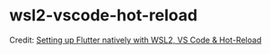 # wsl2-vscode-hot-reload

Credit: [Setting up Flutter natively with WSL2, VS Code &amp; Hot-Reload](https://dnmc.in/2021/01/25/setting-up-flutter-natively-with-wsl2-vs-code-hot-reload/)
